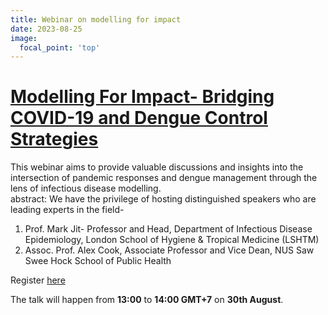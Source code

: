 ```yaml
---
title: Webinar on modelling for impact
date: 2023-08-25
image:
  focal_point: 'top'
---
```

<!--more-->

# [Modelling For Impact- Bridging COVID-19 and Dengue Control Strategies](https://us02web.zoom.us/webinar/register/WN_PfqYXJ2DQp6BC4KdqraRVw#/registration)

This webinar aims to provide valuable discussions and insights into the intersection of pandemic responses and dengue management through the lens of infectious disease modelling.  
abstract: We have the privilege of hosting distinguished speakers who are leading experts in the field-
1. Prof. Mark Jit- Professor and Head, Department of Infectious Disease Epidemiology, London School of Hygiene & Tropical Medicine (LSHTM)
2. Assoc. Prof. Alex Cook, Associate Professor and Vice Dean, NUS Saw Swee Hock School of Public Health

Register [here](https://us02web.zoom.us/webinar/register/WN_PfqYXJ2DQp6BC4KdqraRVw#/registration)

The talk will happen from **13:00** to **14:00 GMT+7** on **30th August**.



